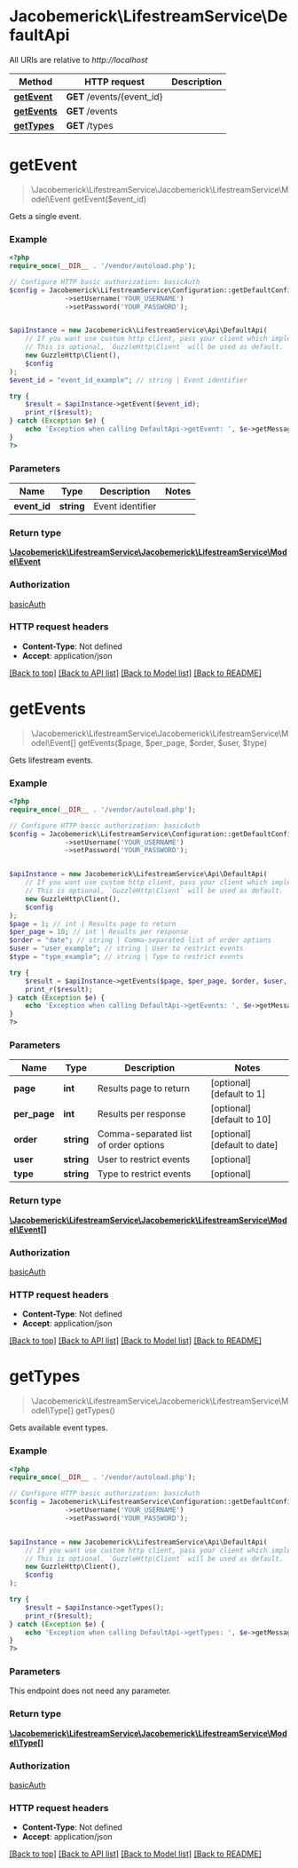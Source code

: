 # Jacobemerick\LifestreamService\DefaultApi

All URIs are relative to *http://localhost*

Method | HTTP request | Description
------------- | ------------- | -------------
[**getEvent**](DefaultApi.md#getEvent) | **GET** /events/{event_id} | 
[**getEvents**](DefaultApi.md#getEvents) | **GET** /events | 
[**getTypes**](DefaultApi.md#getTypes) | **GET** /types | 


# **getEvent**
> \Jacobemerick\LifestreamService\Jacobemerick\LifestreamService\Model\Event getEvent($event_id)



Gets a single event.

### Example
```php
<?php
require_once(__DIR__ . '/vendor/autoload.php');

// Configure HTTP basic authorization: basicAuth
$config = Jacobemerick\LifestreamService\Configuration::getDefaultConfiguration()
              ->setUsername('YOUR_USERNAME')
              ->setPassword('YOUR_PASSWORD');


$apiInstance = new Jacobemerick\LifestreamService\Api\DefaultApi(
    // If you want use custom http client, pass your client which implements `GuzzleHttp\ClientInterface`.
    // This is optional, `GuzzleHttp\Client` will be used as default.
    new GuzzleHttp\Client(),
    $config
);
$event_id = "event_id_example"; // string | Event identifier

try {
    $result = $apiInstance->getEvent($event_id);
    print_r($result);
} catch (Exception $e) {
    echo 'Exception when calling DefaultApi->getEvent: ', $e->getMessage(), PHP_EOL;
}
?>
```

### Parameters

Name | Type | Description  | Notes
------------- | ------------- | ------------- | -------------
 **event_id** | **string**| Event identifier |

### Return type

[**\Jacobemerick\LifestreamService\Jacobemerick\LifestreamService\Model\Event**](../Model/Event.md)

### Authorization

[basicAuth](../../README.md#basicAuth)

### HTTP request headers

 - **Content-Type**: Not defined
 - **Accept**: application/json

[[Back to top]](#) [[Back to API list]](../../README.md#documentation-for-api-endpoints) [[Back to Model list]](../../README.md#documentation-for-models) [[Back to README]](../../README.md)

# **getEvents**
> \Jacobemerick\LifestreamService\Jacobemerick\LifestreamService\Model\Event[] getEvents($page, $per_page, $order, $user, $type)



Gets lifestream events.

### Example
```php
<?php
require_once(__DIR__ . '/vendor/autoload.php');

// Configure HTTP basic authorization: basicAuth
$config = Jacobemerick\LifestreamService\Configuration::getDefaultConfiguration()
              ->setUsername('YOUR_USERNAME')
              ->setPassword('YOUR_PASSWORD');


$apiInstance = new Jacobemerick\LifestreamService\Api\DefaultApi(
    // If you want use custom http client, pass your client which implements `GuzzleHttp\ClientInterface`.
    // This is optional, `GuzzleHttp\Client` will be used as default.
    new GuzzleHttp\Client(),
    $config
);
$page = 1; // int | Results page to return
$per_page = 10; // int | Results per response
$order = "date"; // string | Comma-separated list of order options
$user = "user_example"; // string | User to restrict events
$type = "type_example"; // string | Type to restrict events

try {
    $result = $apiInstance->getEvents($page, $per_page, $order, $user, $type);
    print_r($result);
} catch (Exception $e) {
    echo 'Exception when calling DefaultApi->getEvents: ', $e->getMessage(), PHP_EOL;
}
?>
```

### Parameters

Name | Type | Description  | Notes
------------- | ------------- | ------------- | -------------
 **page** | **int**| Results page to return | [optional] [default to 1]
 **per_page** | **int**| Results per response | [optional] [default to 10]
 **order** | **string**| Comma-separated list of order options | [optional] [default to date]
 **user** | **string**| User to restrict events | [optional]
 **type** | **string**| Type to restrict events | [optional]

### Return type

[**\Jacobemerick\LifestreamService\Jacobemerick\LifestreamService\Model\Event[]**](../Model/Event.md)

### Authorization

[basicAuth](../../README.md#basicAuth)

### HTTP request headers

 - **Content-Type**: Not defined
 - **Accept**: application/json

[[Back to top]](#) [[Back to API list]](../../README.md#documentation-for-api-endpoints) [[Back to Model list]](../../README.md#documentation-for-models) [[Back to README]](../../README.md)

# **getTypes**
> \Jacobemerick\LifestreamService\Jacobemerick\LifestreamService\Model\Type[] getTypes()



Gets available event types.

### Example
```php
<?php
require_once(__DIR__ . '/vendor/autoload.php');

// Configure HTTP basic authorization: basicAuth
$config = Jacobemerick\LifestreamService\Configuration::getDefaultConfiguration()
              ->setUsername('YOUR_USERNAME')
              ->setPassword('YOUR_PASSWORD');


$apiInstance = new Jacobemerick\LifestreamService\Api\DefaultApi(
    // If you want use custom http client, pass your client which implements `GuzzleHttp\ClientInterface`.
    // This is optional, `GuzzleHttp\Client` will be used as default.
    new GuzzleHttp\Client(),
    $config
);

try {
    $result = $apiInstance->getTypes();
    print_r($result);
} catch (Exception $e) {
    echo 'Exception when calling DefaultApi->getTypes: ', $e->getMessage(), PHP_EOL;
}
?>
```

### Parameters
This endpoint does not need any parameter.

### Return type

[**\Jacobemerick\LifestreamService\Jacobemerick\LifestreamService\Model\Type[]**](../Model/Type.md)

### Authorization

[basicAuth](../../README.md#basicAuth)

### HTTP request headers

 - **Content-Type**: Not defined
 - **Accept**: application/json

[[Back to top]](#) [[Back to API list]](../../README.md#documentation-for-api-endpoints) [[Back to Model list]](../../README.md#documentation-for-models) [[Back to README]](../../README.md)

